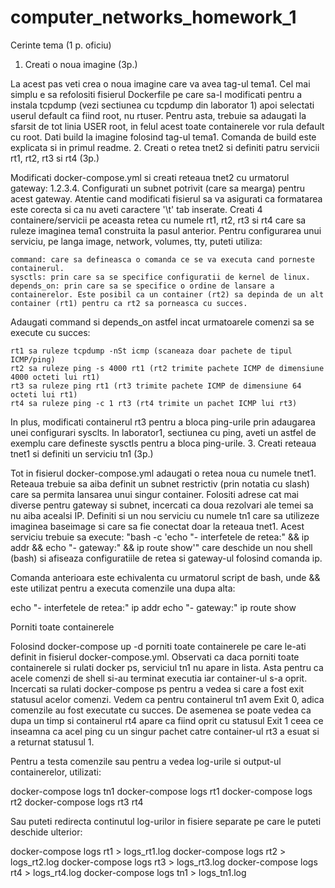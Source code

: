 # computer_networks_homework_1
Cerinte tema (1 p. oficiu)
1. Creati o noua imagine (3p.)

La acest pas veti crea o noua imagine care va avea tag-ul tema1. Cel mai simplu e sa refolositi fisierul Dockerfile pe care sa-l modificati pentru a instala tcpdump (vezi sectiunea cu tcpdump din laborator 1) apoi selectati userul default ca fiind root, nu rtuser. Pentru asta, trebuie sa adaugati la sfarsit de tot linia USER root, in felul acest toate containerele vor rula default cu root. Dati build la imagine folosind tag-ul tema1. Comanda de build este explicata si in primul readme.
2. Creati o retea tnet2 si definiti patru servicii rt1, rt2, rt3 si rt4 (3p.)

Modificati docker-compose.yml si creati reteaua tnet2 cu urmatorul gateway: 1.2.3.4. Configurati un subnet potrivit (care sa mearga) pentru acest gateway. Atentie cand modificati fisierul sa va asigurati ca formatarea este corecta si ca nu aveti caractere '\t' tab inserate. Creati 4 containere/servicii pe aceasta retea cu numele rt1, rt2, rt3 si rt4 care sa ruleze imaginea tema1 construita la pasul anterior. Pentru configurarea unui serviciu, pe langa image, network, volumes, tty, puteti utiliza:

    command: care sa defineasca o comanda ce se va executa cand porneste containerul.
    sysctls: prin care sa se specifice configuratii de kernel de linux.
    depends_on: prin care sa se specifice o ordine de lansare a containerelor. Este posibil ca un container (rt2) sa depinda de un alt container (rt1) pentru ca rt2 sa porneasca cu succes.

Adaugati command si depends_on astfel incat urmatoarele comenzi sa se execute cu succes:

    rt1 sa ruleze tcpdump -nSt icmp (scaneaza doar pachete de tipul ICMP/ping)
    rt2 sa ruleze ping -s 4000 rt1 (rt2 trimite pachete ICMP de dimensiune 4000 octeti lui rt1)
    rt3 sa ruleze ping rt1 (rt3 trimite pachete ICMP de dimensiune 64 octeti lui rt1)
    rt4 sa ruleze ping -c 1 rt3 (rt4 trimite un pachet ICMP lui rt3)

In plus, modificati containerul rt3 pentru a bloca ping-urile prin adaugarea unei configurari sysclts. In laborator1, sectiunea cu ping, aveti un astfel de exemplu care defineste sysctls pentru a bloca ping-urile.
3. Creati reteaua tnet1 si definiti un serviciu tn1 (3p.)

Tot in fisierul docker-compose.yml adaugati o retea noua cu numele tnet1. Reteaua trebuie sa aiba definit un subnet restrictiv (prin notatia cu slash) care sa permita lansarea unui singur container. Folositi adrese cat mai diverse pentru gateway si subnet, incercati ca doua rezolvari ale temei sa nu aiba acealsi IP. Definiti si un nou serviciu cu numele tn1 care sa utilizeze imaginea baseimage si care sa fie conectat doar la reteaua tnet1. Acest serviciu trebuie sa execute: "bash -c 'echo \"- interfetele de retea:\" && ip addr && echo \"- gateway:\" && ip route show'" care deschide un nou shell (bash) si afiseaza configuratiile de retea si gateway-ul folosind comanda ip.

Comanda anterioara este echivalenta cu urmatorul script de bash, unde && este utilizat pentru a executa comenzile una dupa alta:

echo "- interfetele de retea:"
ip addr
echo "- gateway:"
ip route show

Porniti toate containerele

Folosind docker-compose up -d porniti toate containerele pe care le-ati definit in fisierul docker-compose.yml. Observati ca daca porniti toate containerele si rulati docker ps, serviciul tn1 nu apare in lista. Asta pentru ca acele comenzi de shell si-au terminat executia iar container-ul s-a oprit. Incercati sa rulati docker-compose ps pentru a vedea si care a fost exit statusul acelor comenzi. Vedem ca pentru containerul tn1 avem Exit 0, adica comenzile au fost executate cu succes. De asemenea se poate vedea ca dupa un timp si containerul rt4 apare ca fiind oprit cu statusul Exit 1 ceea ce inseamna ca acel ping cu un singur pachet catre container-ul rt3 a esuat si a returnat statusul 1.

Pentru a testa comenzile sau pentru a vedea log-urile si output-ul containerelor, utilizati:

docker-compose logs tn1
docker-compose logs rt1
docker-compose logs rt2
docker-compose logs rt3 rt4

Sau puteti redirecta continutul log-urilor in fisiere separate pe care le puteti deschide ulterior:

docker-compose logs rt1 > logs_rt1.log
docker-compose logs rt2 > logs_rt2.log
docker-compose logs rt3 > logs_rt3.log
docker-compose logs rt4 > logs_rt4.log
docker-compose logs tn1 > logs_tn1.log
